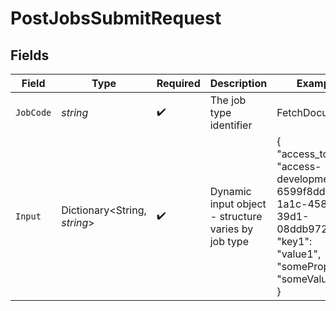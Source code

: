 # PostJobsSubmitRequest


## Fields

| Field                                                                                                                        | Type                                                                                                                         | Required                                                                                                                     | Description                                                                                                                  | Example                                                                                                                      |
| ---------------------------------------------------------------------------------------------------------------------------- | ---------------------------------------------------------------------------------------------------------------------------- | ---------------------------------------------------------------------------------------------------------------------------- | ---------------------------------------------------------------------------------------------------------------------------- | ---------------------------------------------------------------------------------------------------------------------------- |
| `JobCode`                                                                                                                    | *string*                                                                                                                     | :heavy_check_mark:                                                                                                           | The job type identifier                                                                                                      | FetchDocuments                                                                                                               |
| `Input`                                                                                                                      | Dictionary<String, *string*>                                                                                                 | :heavy_check_mark:                                                                                                           | Dynamic input object - structure varies by job type                                                                          | {<br/>"access_token": "access-development-6599f8dd-1a1c-4586-39d1-08ddb97283f7",<br/>"key1": "value1",<br/>"someProperty": "someValue"<br/>} |